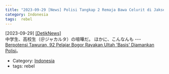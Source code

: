 ```yaml
---
title: "2023-09-29 [News] Polisi Tangkap 2 Remaja Bawa Celurit di Jaksel, Diduga Habis Tawuran ---プレマンにつづいて、高校生の喧嘩の記事も目立つようになった"
category: Indonesia
tags:  rebel
---
```


[2023-09-29] [[DetikNews]](https://news.detik.com/berita/d-6957926/polisi-tangkap-2-remaja-bawa-celurit-di-jaksel-diduga-habis-tawuran?utm_source=pocket_saves)  
 中学生、高校生（＠ジャカルタ）の喧嘩だ。
ほかに、こんなんも ---
[Berpotensi Tawuran,
92 Pelajar Bogor Rayakan Ultah
'Basis' Diamankan Polisi](https://news.detik.com/berita/d-6958698/berpotensi-tawuran-92-pelajar-bogor-rayakan-ultah-basis-diamankan-polisi?utm_source=pocket_saves)。

- Category: [Indonesia](https://merapano.github.io/categories.html#Indonesia)
- tags:  rebel

